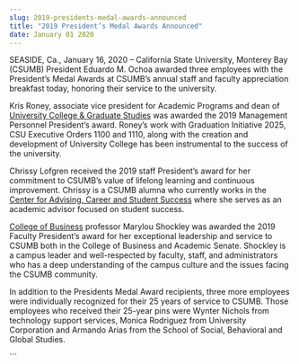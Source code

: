```yaml
---
slug: 2019-presidents-medal-awards-announced
title: "2019 President’s Medal Awards Announced"
date: January 01 2020
---
```


 
<p>
  SEASIDE, Ca., January 16, 2020 – California State University, Monterey Bay
  (CSUMB) President Eduardo M. Ochoa awarded three employees with the
  President’s Medal Awards at CSUMB’s annual staff and faculty appreciation
  breakfast today, honoring their service to the university.
</p>
<p>
  Kris Roney, associate vice president for Academic Programs and dean of
  <a href="https://csumb.edu/ucgs">University College &amp; Graduate Studies</a>
  was awarded the 2019 Management Personnel President’s award. Roney’s work with
  Graduation Initiative 2025, CSU Executive Orders 1100 and 1110, along with the
  creation and development of University College has been instrumental to the
  success of the university.
</p>
<p>
  Chrissy Lofgren received the 2019 staff President’s award for her commitment
  to CSUMB’s value of lifelong learning and continuous improvement. Chrissy is a
  CSUMB alumna who currently works in the
  <a href="https://csumb.edu/advising"
    >Center for Advising, Career and Student Success</a
  >
  where she serves as an academic advisor focused on student success.
</p>
<p>
  <a href="https://csumb.edu/business">College of Business</a> professor Marylou
  Shockley was awarded the 2019 Faculty President’s award for her exceptional
  leadership and service to CSUMB both in the College of Business and Academic
  Senate. Shockley is a campus leader and well-respected by faculty, staff, and
  administrators who has a deep understanding of the campus culture and the
  issues facing the CSUMB community.
</p>
<p>
  In addition to the Presidents Medal Award recipients, three more employees
  were individually recognized for their 25 years of service to CSUMB. Those
  employees who received their 25-year pins were Wynter Nichols from technology
  support services, Monica Rodriguez from University Corporation and Armando
  Arias from the School of Social, Behavioral and Global Studies.
</p>
```
